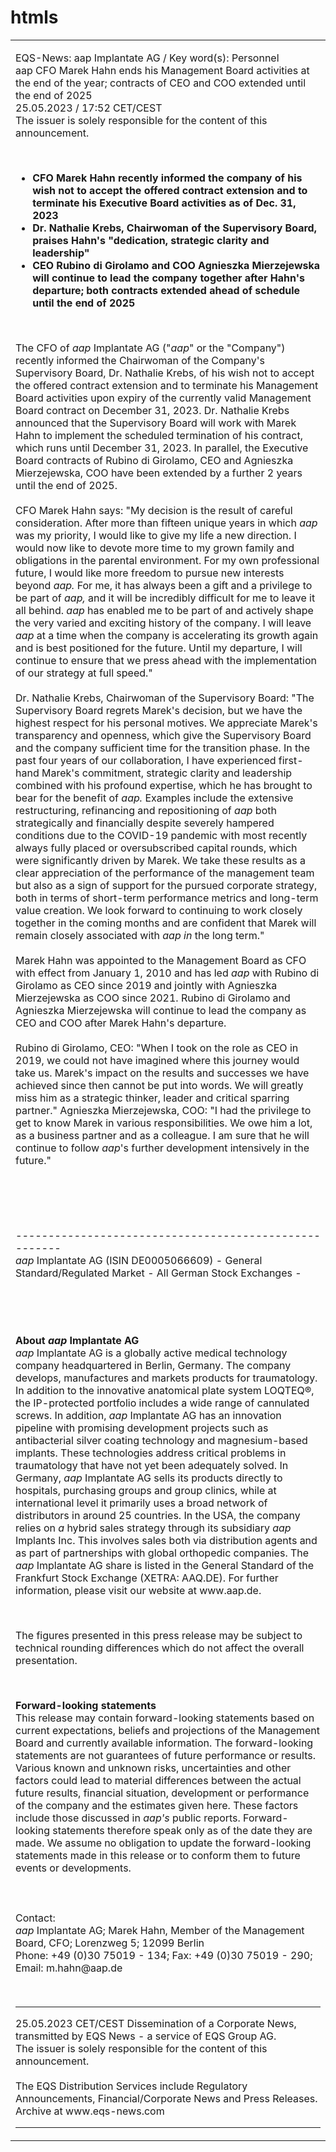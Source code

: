 # htmls

<table><tbody><tr><td><p>EQS-News: aap Implantate AG / Key word(s): Personnel<br/>aap CFO Marek Hahn ends his Management Board activities at the end of the year; contracts of CEO and COO extended until the end of 2025 <br/><span>25.05.2023 / 17:52 CET/CEST</span><br/>The issuer is solely responsible for the content of this announcement.<br/></p><div><p> </p><ul> <li><b>CFO Marek Hahn recently informed the company of his wish not to accept the offered contract extension and to terminate his Executive Board activities as of Dec. 31, 2023</b></li> <li><b>Dr. Nathalie Krebs, Chairwoman of the Supervisory Board, praises Hahn's "dedication, strategic clarity and leadership"</b></li> <li><b>CEO Rubino di Girolamo and COO Agnieszka Mierzejewska will continue to lead the company together after Hahn's departure; both contracts extended ahead of schedule until the end of 2025</b></li></ul><p><b> </b></p><p>The CFO of <i>aap </i>Implantate AG ("<i>aap</i>" or the "Company") recently informed the Chairwoman of the Company's Supervisory Board, Dr. Nathalie Krebs, of his wish not to accept the offered contract extension and to terminate his Management Board activities upon expiry of the currently valid Management Board contract on December 31, 2023. Dr. Nathalie Krebs announced that the Supervisory Board will work with Marek Hahn to implement the scheduled termination of his contract, which runs until December 31, 2023. In parallel, the Executive Board contracts of Rubino di Girolamo, CEO and Agnieszka Mierzejewska, COO have been extended by a further 2 years until the end of 2025.<br/><br/>CFO Marek Hahn says: "My decision is the result of careful consideration. After more than fifteen unique years in which <i>aap </i>was my priority, I would like to give my life a new direction. I would now like to devote more time to my grown family and obligations in the parental environment. For my own professional future, I would like more freedom to pursue new interests beyond <i>aap. </i>For me, it has always been a gift and a privilege to be part of <i>aap, </i>and it will be incredibly difficult for me to leave it all behind. <i>aap </i>has enabled me to be part of and actively shape the very varied and exciting history of the company. I will leave <i>aap </i>at a time when the company is accelerating its growth again and is best positioned for the future. Until my departure, I will continue to ensure that we press ahead with the implementation of our strategy at full speed."<br/><br/>Dr. Nathalie Krebs, Chairwoman of the Supervisory Board: "The Supervisory Board regrets Marek's decision, but we have the highest respect for his personal motives. We appreciate Marek's transparency and openness, which give the Supervisory Board and the company sufficient time for the transition phase. In the past four years of our collaboration, I have experienced first-hand Marek's commitment, strategic clarity and leadership combined with his profound expertise, which he has brought to bear for the benefit of <i>aap. </i>Examples include the extensive restructuring, refinancing and repositioning of <i>aap </i>both strategically and financially despite severely hampered conditions due to the COVID-19 pandemic with most recently always fully placed or oversubscribed capital rounds, which were significantly driven by Marek. We take these results as a clear appreciation of the performance of the management team but also as a sign of support for the pursued corporate strategy, both in terms of short-term performance metrics and long-term value creation. We look forward to continuing to work closely together in the coming months and are confident that Marek will remain closely associated with <i>aap in </i>the long term."<br/><br/>Marek Hahn was appointed to the Management Board as CFO with effect from January 1, 2010 and has led <i>aap </i>with Rubino di Girolamo as CEO since 2019 and jointly with Agnieszka Mierzejewska as COO since 2021. Rubino di Girolamo and Agnieszka Mierzejewska will continue to lead the company as CEO and COO after Marek Hahn's departure.<br/><br/>Rubino di Girolamo, CEO: "When I took on the role as CEO in 2019, we could not have imagined where this journey would take us. Marek's impact on the results and successes we have achieved since then cannot be put into words. We will greatly miss him as a strategic thinker, leader and critical sparring partner." Agnieszka Mierzejewska, COO: "I had the privilege to get to know Marek in various responsibilities. We owe him a lot, as a business partner and as a colleague. I am sure that he will continue to follow <i>aap</i>'s further development intensively in the future."<br/><br/><br/><br/><br/><br/><i>------------------------------------------------------<br/>aap </i>Implantate AG (ISIN DE0005066609) - General Standard/Regulated Market - All German Stock Exchanges -</p><p> </p><p> </p><p><b>About </b><b><i>aap </i></b><b>Implantate AG</b><br/><i>aap </i>Implantate AG is a globally active medical technology company headquartered in Berlin, Germany. The company develops, manufactures and markets products for traumatology. In addition to the innovative anatomical plate system LOQTEQ®, the IP-protected portfolio includes a wide range of cannulated screws. In addition, <i>aap </i>Implantate AG has an innovation pipeline with promising development projects such as antibacterial silver coating technology and magnesium-based implants. These technologies address critical problems in traumatology that have not yet been adequately solved. In Germany, <i>aap </i>Implantate AG sells its products directly to hospitals, purchasing groups and group clinics, while at international level it primarily uses a broad network of distributors in around 25 countries. In the USA, the company relies on <i>a </i>hybrid sales strategy through its subsidiary <i>aap </i>Implants Inc. This involves sales both via distribution agents and as part of partnerships with global orthopedic companies. The <i>aap </i>Implantate AG share is listed in the General Standard of the Frankfurt Stock Exchange (XETRA: AAQ.DE). For further information, please visit our website at www.aap.de.</p><p> </p><p>The figures presented in this press release may be subject to technical rounding differences which do not affect the overall presentation.</p><p> </p><p><b>Forward-looking statements</b><br/>This release may contain forward-looking statements based on current expectations, beliefs and projections of the Management Board and currently available information. The forward-looking statements are not guarantees of future performance or results. Various known and unknown risks, uncertainties and other factors could lead to material differences between the actual future results, financial situation, development or performance of the company and the estimates given here. These factors include those discussed in <i>aap's </i>public reports. Forward-looking statements therefore speak only as of the date they are made. We assume no obligation to update the forward-looking statements made in this release or to conform them to future events or developments.<br/><br/><br/><br/>Contact:<br/><i>aap </i>Implantate AG; Marek Hahn, Member of the Management Board, CFO; Lorenzweg 5; 12099 Berlin<br/>Phone: +49 (0)30 75019 - 134; Fax: +49 (0)30 75019 - 290; Email: <a>m.hahn@aap.de</a></p></div><br/><hr/><p>25.05.2023 CET/CEST Dissemination of a Corporate News, transmitted by EQS News - a service of EQS Group AG.<br/>The issuer is solely responsible for the content of this announcement.<br/><br/>The EQS Distribution Services include Regulatory Announcements, Financial/Corporate News and Press Releases.<br/>Archive at www.eqs-news.com<br/></p><hr/></td></tr></tbody></table>
